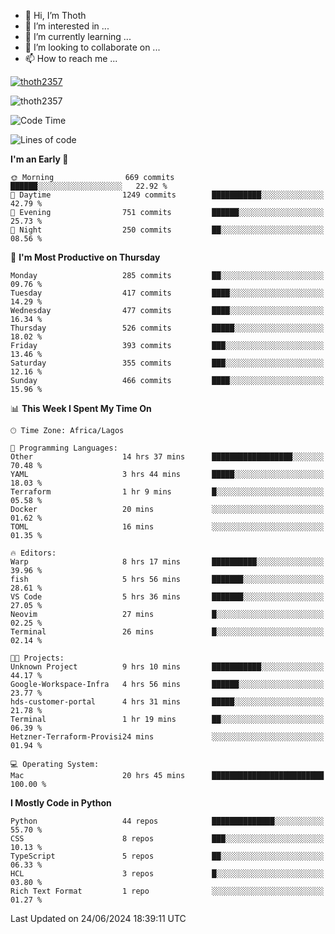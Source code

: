 <!---
thoth2357/thoth2357 is a ✨ special ✨ repository because its `README.md` (this file) appears on your GitHub profile.
You can click the Preview link to take a look at your changes.
--->

- 👋 Hi, I’m Thoth
- 👀 I’m interested in ...
- 🌱 I’m currently learning ...
- 💞️ I’m looking to collaborate on ...
- 📫 How to reach me ...


<p align="left"> <a href="https://github.com/ryo-ma/github-profile-trophy"><img src="https://github-profile-trophy.vercel.app/?username=thoth2357&theme=gruvbox&no-bg=true&no-frame=false&title=MultiLanguage,Commits,Repositories,Stars,Followers,PullRequest,Reviews,Issues" alt="thoth2357" /></a> </p>

<p align="left"> <img src="https://komarev.com/ghpvc/?username=thoth2357&label=Profile%20views&color=0e75b6&style=flat" alt="thoth2357" /> </p>

<!--START_SECTION:waka-->
![Code Time](http://img.shields.io/badge/Code%20Time-3%2C052%20hrs%2051%20mins-blue)

![Lines of code](https://img.shields.io/badge/From%20Hello%20World%20I%27ve%20Written-30.9%20million%20lines%20of%20code-blue)

**I'm an Early 🐤** 

```text
🌞 Morning                669 commits         ██████░░░░░░░░░░░░░░░░░░░   22.92 % 
🌆 Daytime                1249 commits        ███████████░░░░░░░░░░░░░░   42.79 % 
🌃 Evening                751 commits         ██████░░░░░░░░░░░░░░░░░░░   25.73 % 
🌙 Night                  250 commits         ██░░░░░░░░░░░░░░░░░░░░░░░   08.56 % 
```
📅 **I'm Most Productive on Thursday** 

```text
Monday                   285 commits         ██░░░░░░░░░░░░░░░░░░░░░░░   09.76 % 
Tuesday                  417 commits         ████░░░░░░░░░░░░░░░░░░░░░   14.29 % 
Wednesday                477 commits         ████░░░░░░░░░░░░░░░░░░░░░   16.34 % 
Thursday                 526 commits         █████░░░░░░░░░░░░░░░░░░░░   18.02 % 
Friday                   393 commits         ███░░░░░░░░░░░░░░░░░░░░░░   13.46 % 
Saturday                 355 commits         ███░░░░░░░░░░░░░░░░░░░░░░   12.16 % 
Sunday                   466 commits         ████░░░░░░░░░░░░░░░░░░░░░   15.96 % 
```


📊 **This Week I Spent My Time On** 

```text
🕑︎ Time Zone: Africa/Lagos

💬 Programming Languages: 
Other                    14 hrs 37 mins      ██████████████████░░░░░░░   70.48 % 
YAML                     3 hrs 44 mins       █████░░░░░░░░░░░░░░░░░░░░   18.03 % 
Terraform                1 hr 9 mins         █░░░░░░░░░░░░░░░░░░░░░░░░   05.58 % 
Docker                   20 mins             ░░░░░░░░░░░░░░░░░░░░░░░░░   01.62 % 
TOML                     16 mins             ░░░░░░░░░░░░░░░░░░░░░░░░░   01.35 % 

🔥 Editors: 
Warp                     8 hrs 17 mins       ██████████░░░░░░░░░░░░░░░   39.96 % 
fish                     5 hrs 56 mins       ███████░░░░░░░░░░░░░░░░░░   28.61 % 
VS Code                  5 hrs 36 mins       ███████░░░░░░░░░░░░░░░░░░   27.05 % 
Neovim                   27 mins             █░░░░░░░░░░░░░░░░░░░░░░░░   02.25 % 
Terminal                 26 mins             █░░░░░░░░░░░░░░░░░░░░░░░░   02.14 % 

🐱‍💻 Projects: 
Unknown Project          9 hrs 10 mins       ███████████░░░░░░░░░░░░░░   44.17 % 
Google-Workspace-Infra   4 hrs 56 mins       ██████░░░░░░░░░░░░░░░░░░░   23.77 % 
hds-customer-portal      4 hrs 31 mins       █████░░░░░░░░░░░░░░░░░░░░   21.78 % 
Terminal                 1 hr 19 mins        ██░░░░░░░░░░░░░░░░░░░░░░░   06.39 % 
Hetzner-Terraform-Provisi24 mins             ░░░░░░░░░░░░░░░░░░░░░░░░░   01.94 % 

💻 Operating System: 
Mac                      20 hrs 45 mins      █████████████████████████   100.00 % 
```

**I Mostly Code in Python** 

```text
Python                   44 repos            ██████████████░░░░░░░░░░░   55.70 % 
CSS                      8 repos             ███░░░░░░░░░░░░░░░░░░░░░░   10.13 % 
TypeScript               5 repos             ██░░░░░░░░░░░░░░░░░░░░░░░   06.33 % 
HCL                      3 repos             █░░░░░░░░░░░░░░░░░░░░░░░░   03.80 % 
Rich Text Format         1 repo              ░░░░░░░░░░░░░░░░░░░░░░░░░   01.27 % 
```




 Last Updated on 24/06/2024 18:39:11 UTC
<!--END_SECTION:waka-->
<!--![](http://github-profile-summary-cards.vercel.app/api/cards/profile-details?username=thoth2357&theme=2077)

![](http://github-profile-summary-cards.vercel.app/api/cards/stats?username=thoth2357&theme=2077)![](http://github-profile-summary-cards.vercel.app/api/cards/productive-time?username=thoth2357&theme=2077&utcOffset=8) -->
